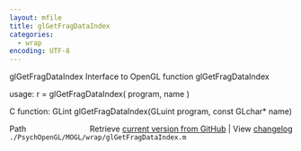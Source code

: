 ```yaml
---
layout: mfile
title: glGetFragDataIndex
categories:
  - wrap
encoding: UTF-8
---
```


glGetFragDataIndex  Interface to OpenGL function glGetFragDataIndex

usage:  r = glGetFragDataIndex\( program, name \)

C function:  GLint glGetFragDataIndex\(GLuint program, const GLchar\* name\)


<div class="code_header" style="text-align:right;">
  <span style="float:left;">Path&nbsp;&nbsp;</span> <span class="counter">Retrieve <a href=
  "https://raw.github.com/Psychtoolbox-3/Psychtoolbox-3/beta/./PsychOpenGL/MOGL/wrap/glGetFragDataIndex.m">current version from GitHub</a> | View <a href=
  "https://github.com/Psychtoolbox-3/Psychtoolbox-3/commits/beta/./PsychOpenGL/MOGL/wrap/glGetFragDataIndex.m">changelog</a></span>
</div>
<div class="code">
  <code>./PsychOpenGL/MOGL/wrap/glGetFragDataIndex.m</code>
</div>
